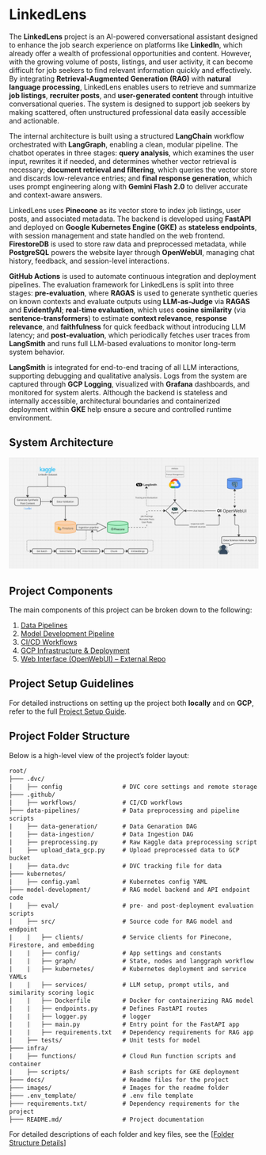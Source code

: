 # LinkedLens

The **LinkedLens** project is an AI-powered conversational assistant designed to enhance the job search experience on platforms like **LinkedIn**, which already offer a wealth of professional opportunities and content. However, with the growing volume of posts, listings, and user activity, it can become difficult for job seekers to find relevant information quickly and effectively. By integrating **Retrieval-Augmented Generation (RAG)** with **natural language processing**, LinkedLens enables users to retrieve and summarize **job listings**, **recruiter posts**, and **user-generated content** through intuitive conversational queries. The system is designed to support job seekers by making scattered, often unstructured professional data easily accessible and actionable.

The internal architecture is built using a structured **LangChain** workflow orchestrated with **LangGraph**, enabling a clean, modular pipeline. The chatbot operates in three stages: **query analysis**, which examines the user input, rewrites it if needed, and determines whether vector retrieval is necessary; **document retrieval and filtering**, which queries the vector store and discards low-relevance entries; and **final response generation**, which uses prompt engineering along with **Gemini Flash 2.0** to deliver accurate and context-aware answers.

LinkedLens uses **Pinecone** as its vector store to index job listings, user posts, and associated metadata. The backend is developed using **FastAPI** and deployed on **Google Kubernetes Engine (GKE)** as **stateless endpoints**, with session management and state handled on the web frontend. **FirestoreDB** is used to store raw data and preprocessed metadata, while **PostgreSQL** powers the website layer through **OpenWebUI**, managing chat history, feedback, and session-level interactions.

**GitHub Actions** is used to automate continuous integration and deployment pipelines. The evaluation framework for LinkedLens is split into three stages: **pre-evaluation**, where **RAGAS** is used to generate synthetic queries on known contexts and evaluate outputs using **LLM-as-Judge** via **RAGAS** and **EvidentlyAI**; **real-time evaluation**, which uses **cosine similarity** (via **sentence-transformers**) to estimate **context relevance**, **response relevance**, and **faithfulness** for quick feedback without introducing LLM latency; and **post-evaluation**, which periodically fetches user traces from **LangSmith** and runs full LLM-based evaluations to monitor long-term system behavior.

**LangSmith** is integrated for end-to-end tracing of all LLM interactions, supporting debugging and qualitative analysis. Logs from the system are captured through **GCP Logging**, visualized with **Grafana** dashboards, and monitored for system alerts. Although the backend is stateless and internally accessible, architectural boundaries and containerized deployment within **GKE** help ensure a secure and controlled runtime environment.

## System Architecture

![Diagram to show System architecture](/images/Architecture_updated.jpeg)

## Project Components

The main components of this project can be broken down to the following:

1. [Data Pipelines](/data-pipelines/DATA_PIPELINES.md)
2. [Model Development Pipeline](/model-development/README.md)
3. [CI/CD Workflows](/docs/CI_CD_Workflows.md)
4. [GCP Infrastructure & Deployment](/infra/README.md)
5. [Web Interface (OpenWebUI) – External Repo](<insert new repo link>)


## Project Setup Guidelines

For detailed instructions on setting up the project both **locally** and on **GCP**, refer to the full [Project Setup Guide](/docs/PROJECT_SETUP.md).


## Project Folder Structure

Below is a high-level view of the project’s folder layout:

```
root/
├─── .dvc/
|    ├── config                 # DVC core settings and remote storage
├─── .github/
|    ├── workflows/             # CI/CD workflows
├─── data-pipelines/            # Data preprocessing and pipeline scripts
|    ├── data-generation/       # Data Genaration DAG
|    ├── data-ingestion/        # Data Ingestion DAG
|    ├── preprocessing.py       # Raw Kaggle data preprocessing script
|    ├── upload_data_gcp.py     # Upload preprocessed data to GCP bucket
|    ├── data.dvc               # DVC tracking file for data
├─── kubernetes/
|    ├── config.yaml            # Kubernetes config YAML
├─── model-development/         # RAG model backend and API endpoint code
|    ├── eval/                  # pre- and post-deployment evaluation scripts
|    ├── src/                   # Source code for RAG model and endpoint
|    |   ├── clients/           # Service clients for Pinecone, Firestore, and embedding
|    |   ├── config/            # App settings and constants
|    |   ├── graph/             # State, nodes and langgraph workflow
|    |   ├── kubernetes/        # Kubernetes deployment and service YAMLs
|    |   ├── services/          # LLM setup, prompt utils, and similarity scoring logic
|    |   ├── Dockerfile         # Docker for containerizing RAG model
|    |   ├── endpoints.py       # Defines FastAPI routes
|    |   ├── logger.py          # logger
|    |   ├── main.py            # Entry point for the FastAPI app
|    |   ├── requirements.txt   # Dependency requirements for RAG app
|    ├── tests/                 # Unit tests for model
├─── infra/
|    ├── functions/             # Cloud Run function scripts and container
|    ├── scripts/               # Bash scripts for GKE deployment
├─── docs/                      # Readme files for the project
├─── images/                    # Images for the readme folder
├─── .env_template/             # .env file template
├─── requirements.txt/          # Dependency requirements for the project
├─── README.md/                 # Project documentation
```

For detailed descriptions of each folder and key files, see the [[Folder Structure Details](/docs/FOLDER_STRUCTURE.md)]

<!-- ## Logging and Monitoring

The logging for the project is currently being handled separately by Airflow Logger (data pipelines) and Cloud Logger. 

## Folder Structure

```
LinkedLens
   |- .github/              # GitHub workflow automations
   |- data-pipelines/       # Airflow DAGs for data preprocessing and generation
   |- infra/      # For any setup scripts, cloud functions/trigger
   |- model-development/    # Model Development pipeline using LangGraph
   |- images/               # Images for documentation and visualizations
   |- docs/                 # Additional documentation and guides
   |- README.md
```
## Installation

The repo can be cloned using the following:

```
git clone https://github.com/jaynanduri/LinkedLens.git
```

The DAGs can be run on a local or hosted Docker installation of Airflow. To install Docker using Airflow, use the docker-compose.yml provided in the [pipeline folder](/data-pipelines/data-generation/docker-compose.yaml). 

```
docker-compose up
```

Navigate to the Airflow instance endpoint and run the required DAGs.

The data gets pushed to Firestore DB by the data-generation pipeline and then to the Pinecone Vector DB for ingestion.

The model development pipeline can be run by first installing the required libraries given in the `requirements.txt` in the `model-development/src` using:

```
pip install requirements.txt
```

and then the following command to run the model pipeline:

```
python main.py
```

Alternatively, the pipeline can be run using the Dockerfile providd. Navigate to the `model-development/src` folder and run:

```
docker build -t model-image:latest .

docker run -it -p 80:80 model-image:latest
``` -->